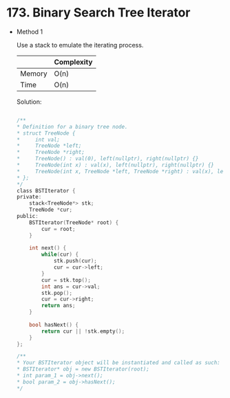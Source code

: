 # 173. Binary Search Tree Iterator
- Method 1

    Use a stack to emulate the iterating process.

    | |   Complexity  |
    | ----------- | ----------- | 
    |  Memory     | O(n) | 
    |      Time       |  O(n) | 


    Solution:

    ``` h

    /**
    * Definition for a binary tree node.
    * struct TreeNode {
    *     int val;
    *     TreeNode *left;
    *     TreeNode *right;
    *     TreeNode() : val(0), left(nullptr), right(nullptr) {}
    *     TreeNode(int x) : val(x), left(nullptr), right(nullptr) {}
    *     TreeNode(int x, TreeNode *left, TreeNode *right) : val(x), left(left), right(right) {}
    * };
    */
    class BSTIterator {
    private:
        stack<TreeNode*> stk;
        TreeNode *cur;
    public:
        BSTIterator(TreeNode* root) {
            cur = root;
        }
        
        int next() {
            while(cur) {
                stk.push(cur);
                cur = cur->left;
            }
            cur = stk.top();
            int ans = cur->val;
            stk.pop();
            cur = cur->right;
            return ans;
        }
        
        bool hasNext() {
            return cur || !stk.empty();
        }
    };

    /**
    * Your BSTIterator object will be instantiated and called as such:
    * BSTIterator* obj = new BSTIterator(root);
    * int param_1 = obj->next();
    * bool param_2 = obj->hasNext();
    */

    ```

<!-- - Method 2

    This is another method.

    | |   Complexity  |
    | ----------- | ----------- | 
    |  Memory     | O(n) | 
    |      Time       |  O(n) | 


    Solution:

    ``` h



    ```

- Additional Knowledge:
       
    Here are some additional knowledge.



<br> -->
